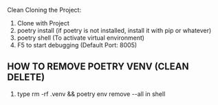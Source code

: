 


Clean Cloning the Project:

1. Clone with Project
2. poetry install (if poetry is not installed, install it with pip or whatever)
3. poetry shell (To activate virtual environment)
4. F5 to start debugging (Default Port: 8005)



## HOW TO REMOVE POETRY VENV (CLEAN DELETE)
1. type
rm -rf .venv && poetry env remove --all
in shell